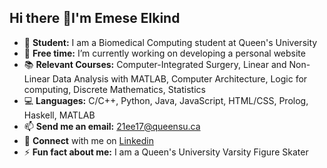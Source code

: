 ## Hi there 👋I'm Emese Elkind

<!--
**emeseelkind/emeseelkind** is a ✨ _special_ ✨ repository because its `README.md` (this file) appears on your GitHub profile.
-->
- 🏫 **Student:** I am a Biomedical Computing student at Queen's University
- 🔭 **Free time:** I’m currently working on developing a personal website
- 📚 **Relevant Courses:** Computer-Integrated Surgery, Linear and Non-Linear Data Analysis with MATLAB, Computer Architecture, Logic for computing, Discrete Mathematics, Statistics
- 💻 **Languages:** C/C++, Python, Java, JavaScript, HTML/CSS, Prolog, Haskell, MATLAB
- 📫 **Send me an email:** 21ee17@queensu.ca
- 🔗 **Connect** with me on [Linkedin](https://www.linkedin.com/in/emese-elkind/)
- ⚡ **Fun fact about me:** I am a Queen's University Varsity Figure Skater

